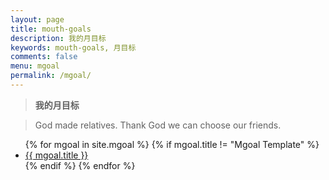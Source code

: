 ```yaml
---
layout: page
title: mouth-goals
description: 我的月目标
keywords: mouth-goals, 月目标
comments: false
menu: mgoal
permalink: /mgoal/
---
```


> **我的月目标**

> God made relatives. Thank God we can choose our friends.
> 
<ul class="listing">
{% for mgoal in site.mgoal %}
{% if mgoal.title != "Mgoal Template" %}
<li class="listing-item"><a href="{{ site.url }}{{ mgoal.url }}">{{ mgoal.title }}</a></li>
{% endif %}
{% endfor %}
</ul>



